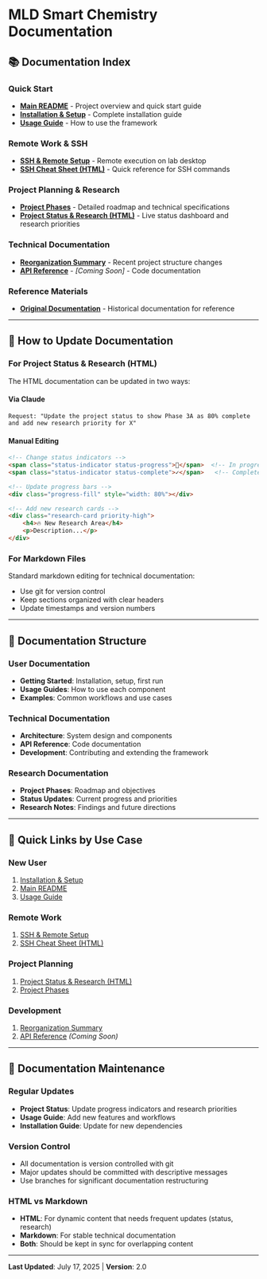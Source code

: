 # MLD Smart Chemistry Documentation

## 📚 Documentation Index

### Quick Start
- **[Main README](../README.md)** - Project overview and quick start guide
- **[Installation & Setup](INSTALLATION_SETUP.md)** - Complete installation guide
- **[Usage Guide](USAGE_GUIDE.md)** - How to use the framework

### Remote Work & SSH
- **[SSH & Remote Setup](SSH_REMOTE_SETUP.md)** - Remote execution on lab desktop
- **[SSH Cheat Sheet (HTML)](MLD_SSH_Simulation_Cheatsheet.html)** - Quick reference for SSH commands

### Project Planning & Research
- **[Project Phases](PROJECT_PHASES.md)** - Detailed roadmap and technical specifications
- **[Project Status & Research (HTML)](PROJECT_STATUS_RESEARCH.html)** - Live status dashboard and research priorities

### Technical Documentation
- **[Reorganization Summary](REORGANIZATION_SUMMARY.md)** - Recent project structure changes
- **[API Reference](API_REFERENCE.md)** - *[Coming Soon]* - Code documentation

### Reference Materials
- **[Original Documentation](readmes/)** - Historical documentation for reference

---

## 🔧 How to Update Documentation

### For Project Status & Research (HTML)
The HTML documentation can be updated in two ways:

#### Via Claude
```
Request: "Update the project status to show Phase 3A as 80% complete and add new research priority for X"
```

#### Manual Editing
```html
<!-- Change status indicators -->
<span class="status-indicator status-progress">📝</span>  <!-- In progress -->
<span class="status-indicator status-complete">✓</span>   <!-- Complete -->

<!-- Update progress bars -->
<div class="progress-fill" style="width: 80%"></div>

<!-- Add new research cards -->
<div class="research-card priority-high">
    <h4>🔥 New Research Area</h4>
    <p>Description...</p>
</div>
```

### For Markdown Files
Standard markdown editing for technical documentation:
- Use git for version control
- Keep sections organized with clear headers
- Update timestamps and version numbers

---

## 📖 Documentation Structure

### User Documentation
- **Getting Started**: Installation, setup, first run
- **Usage Guides**: How to use each component
- **Examples**: Common workflows and use cases

### Technical Documentation
- **Architecture**: System design and components
- **API Reference**: Code documentation
- **Development**: Contributing and extending the framework

### Research Documentation
- **Project Phases**: Roadmap and objectives
- **Status Updates**: Current progress and priorities
- **Research Notes**: Findings and future directions

---

## 🎯 Quick Links by Use Case

### New User
1. [Installation & Setup](INSTALLATION_SETUP.md)
2. [Main README](../README.md)
3. [Usage Guide](USAGE_GUIDE.md)

### Remote Work
1. [SSH & Remote Setup](SSH_REMOTE_SETUP.md)
2. [SSH Cheat Sheet (HTML)](MLD_SSH_Simulation_Cheatsheet.html)

### Project Planning
1. [Project Status & Research (HTML)](PROJECT_STATUS_RESEARCH.html)
2. [Project Phases](PROJECT_PHASES.md)

### Development
1. [Reorganization Summary](REORGANIZATION_SUMMARY.md)
2. [API Reference](API_REFERENCE.md) *(Coming Soon)*

---

## 🔄 Documentation Maintenance

### Regular Updates
- **Project Status**: Update progress indicators and research priorities
- **Usage Guide**: Add new features and workflows
- **Installation Guide**: Update for new dependencies

### Version Control
- All documentation is version controlled with git
- Major updates should be committed with descriptive messages
- Use branches for significant documentation restructuring

### HTML vs Markdown
- **HTML**: For dynamic content that needs frequent updates (status, research)
- **Markdown**: For stable technical documentation
- **Both**: Should be kept in sync for overlapping content

---

**Last Updated**: July 17, 2025 | **Version**: 2.0